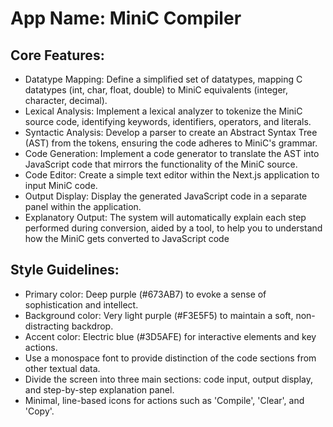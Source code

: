# **App Name**: MiniC Compiler

## Core Features:

- Datatype Mapping: Define a simplified set of datatypes, mapping C datatypes (int, char, float, double) to MiniC equivalents (integer, character, decimal).
- Lexical Analysis: Implement a lexical analyzer to tokenize the MiniC source code, identifying keywords, identifiers, operators, and literals.
- Syntactic Analysis: Develop a parser to create an Abstract Syntax Tree (AST) from the tokens, ensuring the code adheres to MiniC's grammar.
- Code Generation: Implement a code generator to translate the AST into JavaScript code that mirrors the functionality of the MiniC source.
- Code Editor: Create a simple text editor within the Next.js application to input MiniC code.
- Output Display: Display the generated JavaScript code in a separate panel within the application.
- Explanatory Output: The system will automatically explain each step performed during conversion, aided by a tool, to help you to understand how the MiniC gets converted to JavaScript code

## Style Guidelines:

- Primary color: Deep purple (#673AB7) to evoke a sense of sophistication and intellect.
- Background color: Very light purple (#F3E5F5) to maintain a soft, non-distracting backdrop.
- Accent color: Electric blue (#3D5AFE) for interactive elements and key actions.
- Use a monospace font to provide distinction of the code sections from other textual data.
- Divide the screen into three main sections: code input, output display, and step-by-step explanation panel.
- Minimal, line-based icons for actions such as 'Compile', 'Clear', and 'Copy'.